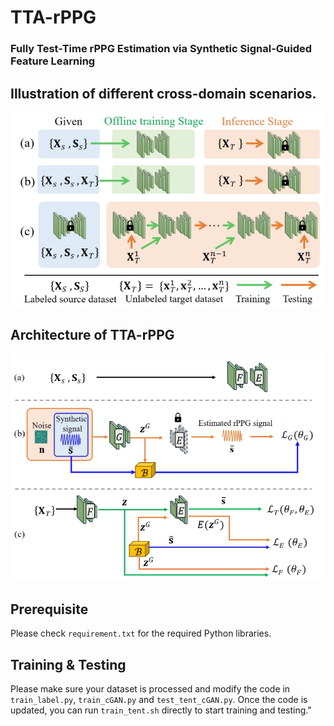 # TTA-rPPG
### Fully Test-Time rPPG Estimation via Synthetic Signal-Guided Feature Learning

## Illustration of different cross-domain scenarios.
<!-- ![plot](figures/idea.png) -->
<img src="figures/idea.png" width="750"/>

## Architecture of TTA-rPPG
<!-- ![plot](figures/framework.png) -->
<img src="figures/framework.png" width="750"/>

## Prerequisite
Please check `requirement.txt` for the required Python libraries.

## Training & Testing
Please make sure your dataset is processed and modify the code in `train_label.py`, `train_cGAN.py` and `test_tent_cGAN.py`.
Once the code is updated, you can run `train_tent.sh` directly to start training and testing."
